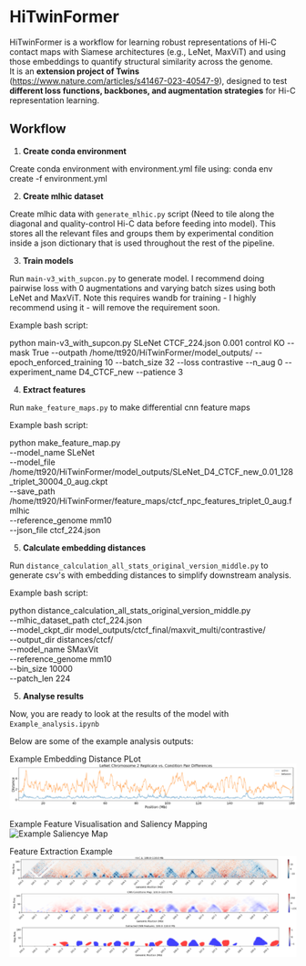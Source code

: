 # HiTwinFormer

HiTwinFormer is a workflow for learning robust representations of Hi-C contact maps with Siamese architectures (e.g., LeNet, MaxViT) and using those embeddings to quantify structural similarity across the genome.  
It is an **extension project of Twins** (https://www.nature.com/articles/s41467-023-40547-9), designed to test **different loss functions, backbones, and augmentation strategies** for Hi-C representation learning.

## Workflow

1. **Create conda environment**

Create conda environment with environment.yml file using: conda env create -f environment.yml

2. **Create mlhic dataset**

Create mlhic data with `generate_mlhic.py` script (Need to tile along the diagonal and quality-control Hi-C data before feeding into model). This stores all the relevant files and groups them by experimental condition inside a json dictionary that is used throughout the rest of the pipeline.

3. **Train models**

Run `main-v3_with_supcon.py` to generate model. I recommend doing pairwise loss with 0 augmentations and varying batch sizes using both LeNet and MaxViT. Note this requires wandb for training - I highly recommend using it - will remove the requirement soon.

Example bash script:

python main-v3_with_supcon.py SLeNet CTCF_224.json 0.001 control KO --mask True --outpath /home/tt920/HiTwinFormer/model_outputs/ --epoch_enforced_training 10 --batch_size 32 --loss contrastive --n_aug 0 --experiment_name D4_CTCF_new --patience 3

4. **Extract features**

Run `make_feature_maps.py` to make differential cnn feature maps

Example bash script: 

python make_feature_map.py \
    --model_name SLeNet \
    --model_file /home/tt920/HiTwinFormer/model_outputs/SLeNet_D4_CTCF_new_0.01_128_triplet_30004_0_aug.ckpt \
    --save_path /home/tt920/HiTwinFormer/feature_maps/ctcf_npc_features_triplet_0_aug.fmlhic \
    --reference_genome mm10 \
    --json_file ctcf_224.json

5. **Calculate embedding distances**

Run `distance_calculation_all_stats_original_version_middle.py` to generate csv's with embedding distances to simplify downstream analysis.

Example bash script: 

python distance_calculation_all_stats_original_version_middle.py \
  --mlhic_dataset_path ctcf_224.json \
  --model_ckpt_dir model_outputs/ctcf_final/maxvit_multi/contrastive/ \
  --output_dir distances/ctcf/ \
  --model_name SMaxVit \
  --reference_genome mm10 \
  --bin_size 10000 \
  --patch_len 224 

5. **Analyse results**

Now, you are ready to look at the results of the model with `Example_analysis.ipynb`

Below are some of the example analysis outputs:

Example Embedding Distance PLot
![Example Embedding Distance PLot](embedding_distance_plot.png)

Example Feature Visualisation and Saliency Mapping
![Example Saliencye Map](saliency_example.jpg)

Feature Extraction Example
![Example Feature Extraction](feature_extraction.jpg)




